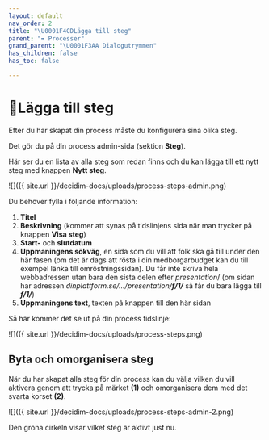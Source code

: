 ```yaml
---
layout: default
nav_order: 2
title: "\U0001F4CDLägga till steg"
parent: "➡️ Processer"
grand_parent: "\U0001F3AA Dialogutrymmen"
has_children: false
has_toc: false

---
```

# 📍Lägga till steg

Efter du har skapat din process måste du konfigurera sina olika steg.

Det gör du på din process admin-sida (sektion **Steg**).

Här ser du en lista av alla steg som redan finns och du kan lägga till ett nytt steg med knappen **Nytt steg**.

![]({{ site.url }}/decidim-docs/uploads/process-steps-admin.png)

Du behöver fylla i följande information:

1. **Titel**
2. **Beskrivning** (kommer att synas på tidslinjens sida när man trycker på knappen **Visa steg**)
3. **Start-** och **slutdatum**
4. **Uppmaningens sökväg**, en sida som du vill att folk ska gå till under den här fasen (om det är dags att rösta i din medborgarbudget kan du till exempel länka till omröstningssidan). Du får inte skriva hela webbadressen utan bara den sista delen efter _presentation_/ (om sidan har adressen _dinplattform.se/.../presentation/**f/1/**_ så får du bara lägga till **_f/1/_**)
5. **Uppmaningens text**, texten på knappen till den här sidan

Så här kommer det se ut på din process tidslinje:

![]({{ site.url }}/decidim-docs/uploads/process-steps.png)

## Byta och omorganisera steg

När du har skapat alla steg för din process kan du välja vilken du vill aktivera genom att trycka på märket **(1)** och omorganisera dem med det svarta korset **(2)**.

![]({{ site.url }}/decidim-docs/uploads/process-steps-admin-2.png)

Den gröna cirkeln visar vilket steg är aktivt just nu.